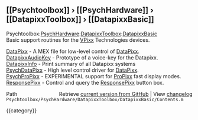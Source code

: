 ## [[Psychtoolbox]] &#8250; [[PsychHardware]] &#8250; [[DatapixxToolbox]] &#8250; [[DatapixxBasic]]

Psychtoolbox:[PsychHardware](PsychHardware):[DatapixxToolbox](DatapixxToolbox):[DatapixxBasic](DatapixxBasic)  
Basic support routines for the [VPixx](VPixx) Technologies devices.  
  
  
[DataPixx](DataPixx)                      - A MEX file for low-level control of [DataPixx](DataPixx).  
[DatapixxAudioKey](DatapixxAudioKey)              - Prototype of a voice-key for the Datapixx.  
[DatapixxInfo](DatapixxInfo)                  - Print summary of all Datapixx systems  
[PsychDataPixx](PsychDataPixx)                 - High level control driver for [DataPixx](DataPixx).  
[PsychProPixx](PsychProPixx)                  - EXPERIMENTAL support for [ProPixx](ProPixx) fast display modes.  
[ResponsePixx](ResponsePixx)                  - Control and query the [ResponsePixx](ResponsePixx) button box.  
  




<div class="code_header" style="text-align:right;">
  <span style="float:left;">Path&nbsp;&nbsp;</span> <span class="counter">Retrieve <a href=
  "https://raw.github.com/Psychtoolbox-3/Psychtoolbox-3/beta/Psychtoolbox/PsychHardware/DatapixxToolbox/DatapixxBasic/Contents.m">current version from GitHub</a> | View <a href=
  "https://github.com/Psychtoolbox-3/Psychtoolbox-3/commits/beta/Psychtoolbox/PsychHardware/DatapixxToolbox/DatapixxBasic/Contents.m">changelog</a></span>
</div>
<div class="code">
  <code>Psychtoolbox/PsychHardware/DatapixxToolbox/DatapixxBasic/Contents.m</code>
</div>

{{category}}